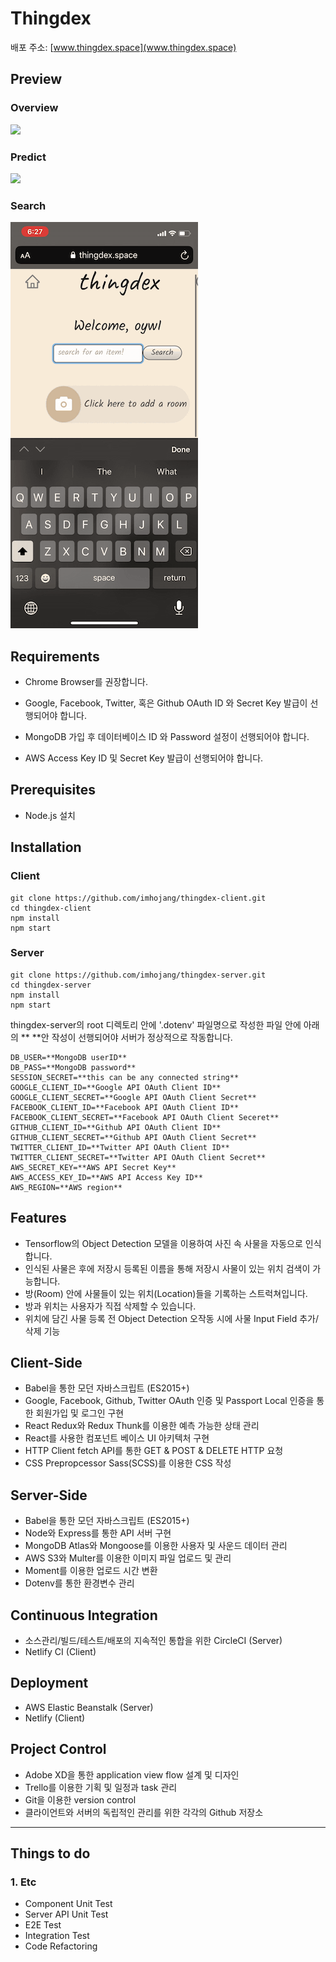 # Thingdex

배포 주소: [www.thingdex.space](www.thingdex.space)

## Preview

### Overview

![](README.assets/thingdex-overview.gif)

### Predict

![](README.assets/thingdex-predict.gif)

### Search

![](README.assets/thingdex-search.gif)

## Requirements

- Chrome Browser를 권장합니다.

- Google, Facebook, Twitter, 혹은 Github OAuth ID 와 Secret Key 발급이 선행되어야 합니다.

- MongoDB 가입 후 데이터베이스 ID 와 Password 설정이 선행되어야 합니다.

- AWS Access Key ID 및 Secret Key 발급이 선행되어야 합니다.

  

## Prerequisites

- Node.js 설치

## Installation

### Client

```
git clone https://github.com/imhojang/thingdex-client.git
cd thingdex-client
npm install
npm start
```

### Server

```
git clone https://github.com/imhojang/thingdex-server.git
cd thingdex-server
npm install
npm start
```

thingdex-server의 root 디렉토리 안에 '.dotenv' 파일명으로 작성한 파일 안에 아래의 ** **안 작성이 선행되어야 서버가 정상적으로 작동합니다.

```
DB_USER=**MongoDB userID**
DB_PASS=**MongoDB password**
SESSION_SECRET=**this can be any connected string**
GOOGLE_CLIENT_ID=**Google API OAuth Client ID**
GOOGLE_CLIENT_SECRET=**Google API OAuth Client Secret**
FACEBOOK_CLIENT_ID=**Facebook API OAuth Client ID**
FACEBOOK_CLIENT_SECRET=**Facebook API OAuth Client Seceret**
GITHUB_CLIENT_ID=**Github API OAuth Client ID**
GITHUB_CLIENT_SECRET=**Github API OAuth Client Secret**
TWITTER_CLIENT_ID=**Twitter API OAuth Client ID**
TWITTER_CLIENT_SECRET=**Twitter API OAuth Client Secret**
AWS_SECRET_KEY=**AWS API Secret Key**
AWS_ACCESS_KEY_ID=**AWS API Access Key ID**
AWS_REGION=**AWS region**
```



## Features

- Tensorflow의 Object Detection 모델을 이용하여 사진 속 사물을 자동으로 인식합니다.
- 인식된 사물은 후에 저장시 등록된 이름을 통해 저장시 사물이 있는 위치 검색이 가능합니다.
- 방(Room) 안에 사물들이 있는 위치(Location)들을 기록하는 스트럭쳐입니다.
- 방과 위치는 사용자가 직접 삭제할 수 있습니다.
- 위치에 담긴 사물 등록 전 Object Detection 오작동 시에 사물 Input Field 추가/삭제 기능



## Client-Side

- Babel을 통한 모던 자바스크립트 (ES2015+)
- Google, Facebook, Github, Twitter OAuth 인증 및 Passport Local 인증을 통한 회원가입 및 로그인 구현
- React Redux와 Redux Thunk를 이용한 예측 가능한 상태 관리
- React를 사용한 컴포넌트 베이스 UI 아키텍처 구현
- HTTP Client fetch API를 통한 GET & POST & DELETE HTTP 요청
- CSS Prepropcessor Sass(SCSS)를 이용한 CSS 작성



## Server-Side

- Babel을 통한 모던 자바스크립트 (ES2015+)
- Node와 Express를 통한 API 서버 구현
- MongoDB Atlas와 Mongoose를 이용한 사용자 및 사운드 데이터 관리
- AWS S3와 Multer를 이용한 이미지 파일 업로드 및 관리
- Moment를 이용한 업로드 시간 변환 
- Dotenv를 통한 환경변수 관리



## Continuous Integration

- 소스관리/빌드/테스트/배포의 지속적인 통합을 위한 CircleCI (Server)
- Netlify CI (Client)



## Deployment

- AWS Elastic Beanstalk (Server)
- Netlify (Client)



## Project Control

- Adobe XD을 통한 application view flow 설계 및 디자인
- Trello를 이용한 기획 및 일정과 task 관리
- Git을 이용한 version control
- 클라이언트와 서버의 독립적인 관리를 위한 각각의 Github 저장소

---



## Things to do

### 1. Etc

- Component Unit Test
- Server API Unit Test
- E2E Test
- Integration Test
- Code Refactoring